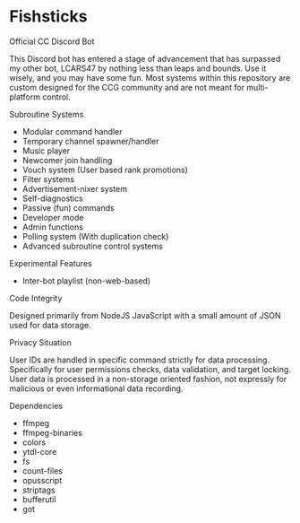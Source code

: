 # Fishsticks
Official CC Discord Bot

This Discord bot has entered a stage of advancement that has surpassed my other bot, LCARS47 by nothing less than leaps and bounds. Use it wisely, and you may have some fun. Most systems within this repository are custom designed for the CCG community and are not meant for multi-platform control.

Subroutine Systems
- Modular command handler
- Temporary channel spawner/handler
- Music player
- Newcomer join handling
- Vouch system (User based rank promotions)
- Filter systems
- Advertisement-nixer system
- Self-diagnostics
- Passive (fun) commands
- Developer mode
- Admin functions
- Polling system (With duplication check)
- Advanced subroutine control systems

Experimental Features
- Inter-bot playlist (non-web-based)

Code Integrity

Designed primarily from NodeJS JavaScript with a small amount of JSON used for data storage.

Privacy Situation

User IDs are handled in specific command strictly for data processing. Specifically for user permissions checks, data validation, and target locking. User data is processed in a non-storage oriented fashion, not expressly for malicious or even informational data recording.

Dependencies
- ffmpeg
- ffmpeg-binaries
- colors
- ytdl-core
- fs
- count-files
- opusscript
- striptags
- bufferutil
- got
